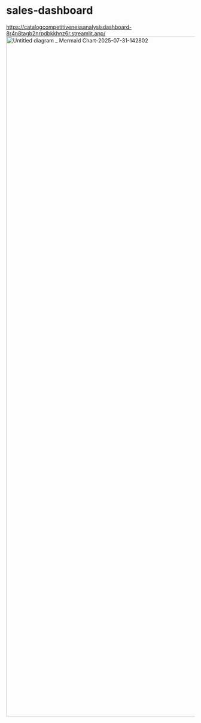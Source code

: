 # sales-dashboard

https://catalogcompetitivenessanalysisdashboard-8r4n8tagb2nrpdbkkhnz6r.streamlit.app/
<img width="3840" height="1818" alt="Untitled diagram _ Mermaid Chart-2025-07-31-142802" src="https://github.com/user-attachments/assets/3decce97-18ed-448f-90a8-c08b9ab3bafd" />
